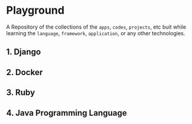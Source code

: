 # Playground

A Repository of the collections of the `apps`, `codes`, `projects`, etc buit while learning the `language`, `framework`, `application`, or any other technologies.


## 1. Django


## 2. Docker


## 3. Ruby


## 4. Java Programming Language
